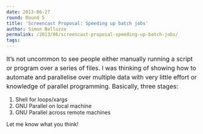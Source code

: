 ```yaml
---
date: 2013-06-27
round: Round 5
title: 'Screencast Proposal: Speeding up batch jobs'
author: Simon Belluzzo
permalink: /2013/06/screencast-proposal-speeding-up-batch-jobs/
tags:
---
```

<span style="font-size: medium;"><span style="line-height: 24px;">It&#8217;s not uncommon to see people either manually running a script or program over a series of files. I was thinking of showing how to automate and parallelise over multiple data with very little effort or knowledge of parallel programming. Basically, three stages:</span></span>

1.  Shell for loops/xargs
2.  GNU Parallel on local machine
3.  GNU Parallel across remote machines

Let me know what you think!
